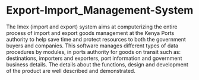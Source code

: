 # Export-Import_Management-System
The Imex (import and export) system aims at computerizing the entire process of import and export goods management at the Kenya Ports authority to help save time and protect resources to both the government buyers and companies. This software manages different types of data procedures by modules, in ports authority for goods on transit such as: destinations, importers and exporters, port information and government business details. The details about the functions, design and development of the product are well described and demonstrated.
